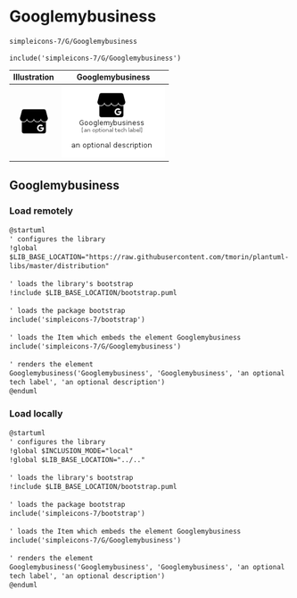 # Googlemybusiness


```text
simpleicons-7/G/Googlemybusiness
```

```text
include('simpleicons-7/G/Googlemybusiness')
```



| Illustration | Googlemybusiness |
| :---: | :---: |
| ![illustration for Illustration](../../simpleicons-7/G/Googlemybusiness.png) | ![illustration for Googlemybusiness](../../simpleicons-7/G/Googlemybusiness.Local.png) |




## Googlemybusiness

### Load remotely
```plantuml
@startuml
' configures the library
!global $LIB_BASE_LOCATION="https://raw.githubusercontent.com/tmorin/plantuml-libs/master/distribution"

' loads the library's bootstrap
!include $LIB_BASE_LOCATION/bootstrap.puml

' loads the package bootstrap
include('simpleicons-7/bootstrap')

' loads the Item which embeds the element Googlemybusiness
include('simpleicons-7/G/Googlemybusiness')

' renders the element
Googlemybusiness('Googlemybusiness', 'Googlemybusiness', 'an optional tech label', 'an optional description')
@enduml
```

### Load locally
```plantuml
@startuml
' configures the library
!global $INCLUSION_MODE="local"
!global $LIB_BASE_LOCATION="../.."

' loads the library's bootstrap
!include $LIB_BASE_LOCATION/bootstrap.puml

' loads the package bootstrap
include('simpleicons-7/bootstrap')

' loads the Item which embeds the element Googlemybusiness
include('simpleicons-7/G/Googlemybusiness')

' renders the element
Googlemybusiness('Googlemybusiness', 'Googlemybusiness', 'an optional tech label', 'an optional description')
@enduml
```

